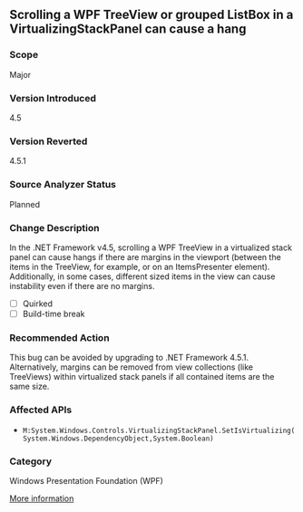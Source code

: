 ## Scrolling a WPF TreeView or grouped ListBox in a VirtualizingStackPanel can cause a hang

### Scope
Major

### Version Introduced
4.5

### Version Reverted
4.5.1

### Source Analyzer Status
Planned

### Change Description
In the .NET Framework v4.5, scrolling a WPF TreeView in a virtualized stack panel can cause hangs if there are margins in the viewport (between the items in the TreeView, for example, or on an ItemsPresenter element). Additionally, in some cases, different sized items in the view can cause instability even if there are no margins.

- [ ] Quirked
- [ ] Build-time break

### Recommended Action
This bug can be avoided by upgrading to .NET Framework 4.5.1. Alternatively, margins can be removed from view collections (like TreeViews) within virtualized stack panels if all contained items are the same size.

### Affected APIs
* `M:System.Windows.Controls.VirtualizingStackPanel.SetIsVirtualizing(System.Windows.DependencyObject,System.Boolean)`

### Category
Windows Presentation Foundation (WPF)

[More information](http://connect.microsoft.com/VisualStudio/feedback/details/763639/wpf-application-built-on-net-4-0-freezes-under-system-with-net-4-5-while-scrolling-the-treeview-under-specific-conditions)

<!-- breaking change id: 86 -->
